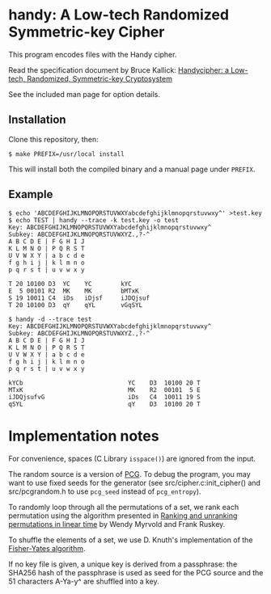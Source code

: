 # handy: A Low-tech Randomized Symmetric-key Cipher

This program encodes files with the Handy cipher.

Read the specification document by Bruce Kallick:
[Handycipher: a Low-tech, Randomized, Symmetric-key
Cryptosystem](https://eprint.iacr.org/2014/257.pdf)

See the included man page for option details.

## Installation

Clone this repository, then:

    $ make PREFIX=/usr/local install

This will install both the compiled binary and a manual page under `PREFIX`.

## Example

    $ echo 'ABCDEFGHIJKLMNOPQRSTUVWXYabcdefghijklmnopqrstuvwxy^' >test.key
    $ echo TEST | handy --trace -k test.key -o test
    Key: ABCDEFGHIJKLMNOPQRSTUVWXYabcdefghijklmnopqrstuvwxy^
    Subkey: ABCDEFGHIJKLMNOPQRSTUVWXYZ.,?-^
    A B C D E | F G H I J
    K L M N O | P Q R S T
    U V W X Y | a b c d e
    f g h i j | k l m n o
    p q r s t | u v w x y

    T 20 10100 D3  YC    YC        kYC
    E  5 00101 R2  MK    MK        bMTxK
    S 19 10011 C4  iDs   iDjsf     iJDQjsuf
    T 20 10100 D3  qY    qYL       vGqSYL

    $ handy -d --trace test
    Key: ABCDEFGHIJKLMNOPQRSTUVWXYabcdefghijklmnopqrstuvwxy^
    Subkey: ABCDEFGHIJKLMNOPQRSTUVWXYZ.,?-^
    A B C D E | F G H I J
    K L M N O | P Q R S T
    U V W X Y | a b c d e
    f g h i j | k l m n o
    p q r s t | u v w x y

    kYCb                             YC    D3  10100 20 T
    MTxK                             MK    R2  00101  5 E
    iJDQjsufvG                       iDs   C4  10011 19 S
    qSYL                             qY    D3  10100 20 T

# Implementation notes

For convenience, spaces (C Library `isspace()`) are ignored from the input.

The random source is a version of [PCG](http://www.pcg-random.org).
To debug the program, you may want to use fixed seeds for the generator
(see src/cipher.c:init_cipher() and src/pcgrandom.h to use `pcg_seed`
instead of `pcg_entropy`).

To randomly loop through all the permutations of a set, we rank each
permutation using the algorithm presented in
[Ranking and unranking permutations in linear
time](https://webhome.cs.uvic.ca/~ruskey/Publications/RankPerm/RankPerm.html)
by Wendy Myrvold and Frank Ruskey.

To shuffle the elements of a set, we use D. Knuth's implementation of the
[Fisher-Yates algorithm](https://en.wikipedia.org/wiki/Fisher–Yates_shuffle).

If no key file is given, a unique key is derived from a passphrase:
the SHA256 hash of the passphrase is used as seed for the PCG source and
the 51 characters A-Ya-y^ are shuffled into a key.

